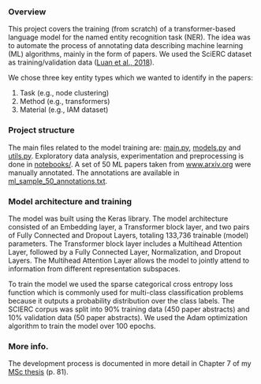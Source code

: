 ### Overview

This project covers the training (from scratch) of a transformer-based language model for the named entity recognition task (NER). 
The idea was to automate the process of annotating data describing machine learning (ML) algorithms, mainly in the form of papers.
We used the SciERC dataset as training/validation data ([Luan et al., 2018](https://paperswithcode.com/dataset/scierc)).

We chose three key entity types which we wanted to identify in the papers: 

1. Task (e.g., node clustering)
2. Method (e.g., transformers)
3. Material (e.g., IAM dataset)

### Project structure

The main files related to the model training are: [main.py](src/ner/main.py), [models.py](src/ner/models.py) and [utils.py](src/ner/utils.py).
Exploratory data analysis, experimentation and preprocessing is done in [notebooks/](jupyter/notebooks/).
A set of 50 ML papers taken from www.arxiv.org were manually annotated. The annotations are available in [ml_sample_50_annotations.txt](src/ner/data/ml_sample_50_annotations.txt).


### Model architecture and training

The model was built using the Keras library. The model architecture consisted of an Embedding layer, a Transformer block layer, and two pairs
of Fully Connected and Dropout Layers, totaling 133,736 trainable (model) parameters. The Transformer block layer includes a Multihead Attention Layer, followed by a Fully
Connected Layer, Normalization, and Dropout Layers. The Multihead Attention Layer allows the model to jointly attend to information from different representation subspaces.

To train the model we used the sparse categorical cross entropy loss function which
is commonly used for multi-class classification problems because it outputs a probability
distribution over the class labels. The SCIERC corpus was split into 90% training data
(450 paper abstracts) and 10% validation data (50 paper abstracts). We used the Adam
optimization algorithm to train the model over 100 epochs.

### More info.

The development process is documented in more detail in Chapter 7 of my [MSc thesis](https://drive.google.com/file/d/1vyV6YlN47wOhkFUvjNq_JC63hnleZo9y/view?usp=sharing) (p. 81).
